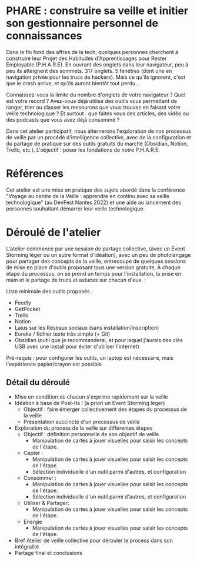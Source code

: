 # PHARE : construire sa veille et initier son gestionnaire personnel de connaissances

Dans le fin fond des affres de la tech, quelques personnes cherchent à construire leur Projet des Habitudes d'Apprentissages pour Rester Employable (P.H.A.R.E). En ouvrant des onglets dans leur navigateur, peu à peu ils atteignent des sommets.
317 onglets. 5 fenêtres (dont une en navigation privée pour les trucs de hackers).
Mais ce qu'ils ignorent, c'est que le crash arrive, et qu'ils auront bientôt tout perdu...

Connaissez-vous la limite du nombre d'onglets de votre navigateur ? Quel est votre record ?
Avez-vous déjà utilisé des outils vous permettant de ranger, trier ou classer les ressources que vous trouvez en faisant votre veille technologique ? Et surtout : que faites vous des articles, des vidéo ou des podcasts que vous avez déjà consommé ?

Dans cet atelier participatif, nous alternerons l'exploration de nos processus de veille par un procédé d'intelligence collective, avec de la configuration et du partage de pratique sur des outils gratuits du marché (Obsidian, Notion, Trello, etc.).
L'objectif : poser les fondations de notre P.H.A.R.E.

# Références

Cet atelier est une mise en pratique des sujets abordé dans la conférence "Voyage au centre de la Veille : apprendre en continu avec sa veille technologique" (au DevFest Nantes 2022) et une aide au lancement des personnes souhaitant démarrer leur veille technologique.

# Déroulé de l'atelier

L'atelier commence par une session de partage collective, (avec un Event Storming léger ou un autre format d'idéation), avec un peu de photolangage pour partager des concepts de la veille, entrecoupé de quelques sessions de mise en place d'outils proposant tous une version gratuite,
À chaque étape du processus, on se prend un temps pour l'installation, la prise en main et le partage de trucs et astuces sur chacun d'eux. :

Liste minimale des outils proposés :

- Feedly
- GetPocket
- Trello
- Notion
- Laius sur les Réseaux sociaux (sans installation/inscription)
- Eureka / fichier texte très simple (+ Git)
- Obsidian (outil que je recommanderai, et pour lequel j'aurais des clés USB avec une install pour éviter d'utiliser l'internet)

Pré-requis : pour configurer les outils, un laptop est nécessaire, mais l'expérience papier/crayon est possible

## Détail du déroulé

- Mise en condition où chacun s'exprime rapidement sur la veille
- Idéation à base de Post-Its ! (a priori un Event Storming léger)
    - Objectif : faire émerger collectivement des étapes du processus de la veille
    - Présentation succincte d'un processus de veille
- Exploration du process de la veille sur différentes étapes
    - Objectif : définition personnelle de son objectif de veille
        - Manipulation de cartes à jouer visuelles pour saisir les concepts de l'étape.
    - Capter :
        - Manipulation de cartes à jouer visuelles pour saisir les concepts de l'étape.
        - Sélection individuelle d'un outil parmi d'autres, et configuration
    - Consommer :
        - Manipulation de cartes à jouer visuelles pour saisir les concepts de l'étape.
        - Sélection individuelle d'un outil parmi d'autres, et configuration
    - Utiliser & Partager:
        - Manipulation de cartes à jouer visuelles pour saisir les concepts de l'étape.
    - Energie
        - Manipulation de cartes à jouer visuelles pour saisir les concepts de l'étape.
- Bref Atelier de veille collective pour dérouler le process dans son intégralité
- Partage final et conclusions